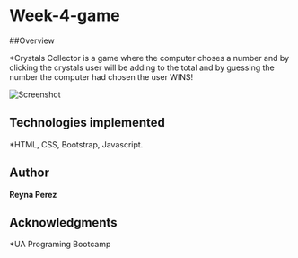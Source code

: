 # Week-4-game

##Overview

*Crystals Collector is a game where the computer choses a number and by clicking the crystals user will be adding to the total and by guessing the number the computer had chosen the user WINS! 



![Screenshot](assets/images/ScreenShotcrystals.jpg)


## Technologies implemented

*HTML, CSS, Bootstrap, Javascript.

## Author

**Reyna Perez**

## Acknowledgments

*UA Programing Bootcamp